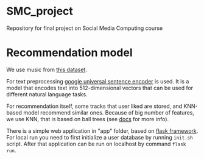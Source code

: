 # SMC_project
Repository for final project on Social Media Computing course

# Recommendation model
We use music from [this dataset](https://www.kaggle.com/datasets/saurabhshahane/music-dataset-1950-to-2019).

For text preprocessing [google universal sentence encoder](https://www.kaggle.com/models/google/universal-sentence-encoder) is used.
It is a model that encodes text into 512-dimensional vectors that can be used for different natural language tasks.

For recommendation itself, some tracks that user liked are stored, and KNN-based model recommend similar ones.
Because of big number of features, we use KNN, that is based on ball trees (see [docs](https://scikit-learn.org/stable/modules/neighbors.html#nearest-neighbor-algorithms:~:text=using%20nearest%20neighbors.-,1.6.4.%20Nearest%20Neighbor%20Algorithms,-%23) for more info).

There is a simple web application in "app" folder, based on [flask framework](https://flask.palletsprojects.com/en/3.0.x/).
For local run you need to first initialize a user database by running `init.sh` script.
After that application can be run on localhost by command `flask run`.
